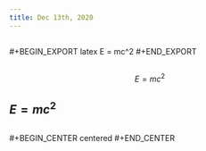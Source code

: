 ```yaml
---
title: Dec 13th, 2020
---
```


##
#+BEGIN_EXPORT latex
E = mc^2 
#+END_EXPORT
##
##
$$E= mc^2$$
## $E=mc^2$
##
#+BEGIN_CENTER
centered
#+END_CENTER
##
##
